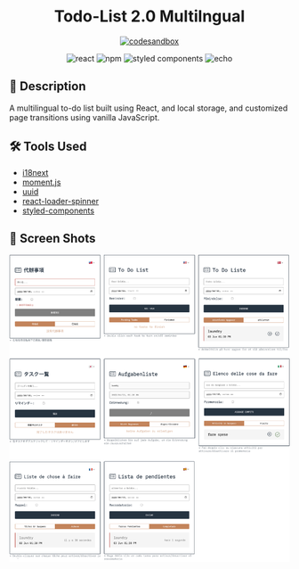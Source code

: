 <h1 align="center"> Todo-List 2.0 Multilngual
</h1>
<p align="center">
  <a href="https://todo-list-v2-multilingual.vercel.app/"><img alt="codesandbox" src="https://img.shields.io/badge/open%20in%20Vercel-000000?style=for-the-badge&logo=vercel&logoColor=white"></a>  
</p>
<div align="center">
<img alt="react" src="https://img.shields.io/badge/React-000?&logo=react"/>  
<img alt="npm" src="https://img.shields.io/badge/NPM-blue?logo=npm"/>
<img alt="styled components" src="https://img.shields.io/badge/Styled%20Components-000?&color=DB7093&logo=styledcomponents&logoColor=white"/>
<img alt="echo" src="https://img.shields.io/badge/Made%20by-Echo-E6E6FA"/>

</div>

## 📄 Description

A multilingual to-do list built using React, and local storage, and customized page transitions using vanilla JavaScript.

## 🛠 Tools Used

- [i18next](https://github.com/i18next/i18next)
- [moment.js](https://momentjs.com/)
- [uuid](https://www.npmjs.com/package/uuid)
- [react-loader-spinner](https://mhnpd.github.io/react-loader-spinner/)
- [styled-components](https://www.styled-components.com/)
<!-- 
## ✨ Usage

1. Clone this Repo to your local enviromnent

```
git clone https://github.com/EchoChunyuShih/todo-list-2.0-multilingual.git
```

2. Install dependencies

```
$ npm i
```

3. run the project

```
$ npm start
```
 -->
## 📸 Screen Shots

<img alt="demo" src="./public/asset/screenShots/screenShot.jpg">

